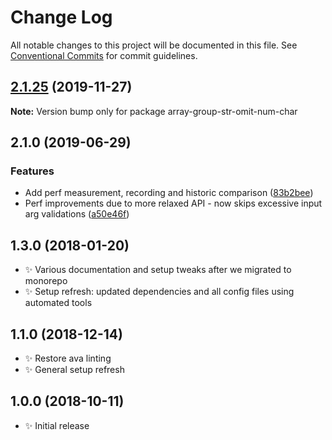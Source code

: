 # Change Log

All notable changes to this project will be documented in this file.
See [Conventional Commits](https://conventionalcommits.org) for commit guidelines.

## [2.1.25](https://gitlab.com/codsen/codsen/compare/array-group-str-omit-num-char@2.1.24...array-group-str-omit-num-char@2.1.25) (2019-11-27)

**Note:** Version bump only for package array-group-str-omit-num-char





## 2.1.0 (2019-06-29)

### Features

- Add perf measurement, recording and historic comparison ([83b2bee](https://gitlab.com/codsen/codsen/commit/83b2bee))
- Perf improvements due to more relaxed API - now skips excessive input arg validations ([a50e46f](https://gitlab.com/codsen/codsen/commit/a50e46f))

## 1.3.0 (2018-01-20)

- ✨ Various documentation and setup tweaks after we migrated to monorepo
- ✨ Setup refresh: updated dependencies and all config files using automated tools

## 1.1.0 (2018-12-14)

- ✨ Restore ava linting
- ✨ General setup refresh

## 1.0.0 (2018-10-11)

- ✨ Initial release
